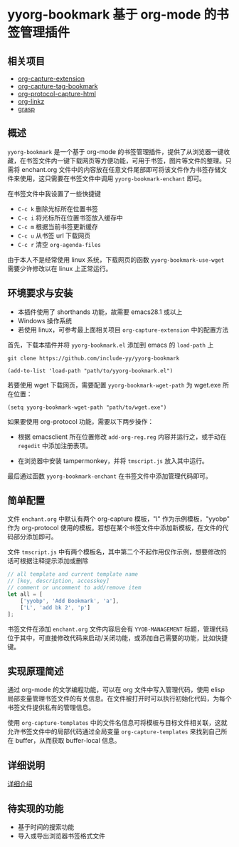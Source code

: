 yyorg-bookmark 基于 org-mode 的书签管理插件
======

## 相关项目

- [org-capture-extension](https://github.com/sprig/org-capture-extension)
- [org-capture-tag-bookmark](https://github.com/toure00/org-capture-tag-bookmark)
- [org-protocol-capture-html](https://github.com/alphapapa/org-protocol-capture-html#org-protocol-instructions)
- [org-linkz](https://github.com/p-kolacz/org-linkz)
- [grasp](https://github.com/karlicoss/grasp)

## 概述

`yyorg-bookmark` 是一个基于 org-mode 的书签管理插件，提供了从浏览器一键收藏，在书签文件内一键下载网页等方便功能，可用于书签，图片等文件的整理。只需将 enchant.org 文件中的内容放在任意文件尾部即可将该文件作为书签存储文件来使用，这只需要在书签文件中调用 `yyorg-bookmark-enchant` 即可。

在书签文件中我设置了一些快捷键

- `C-c k` 删除光标所在位置书签
- `C-c i` 将光标所在位置书签放入缓存中
- `C-c m` 根据当前书签更新缓存
- `C-c u` 从书签 url 下载网页
- `C-c r` 清空 `org-agenda-files`

由于本人不是经常使用 linux 系统，下载网页的函数 `yyorg-bookmark-use-wget` 需要少许修改以在 linux 上正常运行。

## 环境要求与安装

- 本插件使用了 shorthands 功能，故需要 emacs28.1 或以上
- Windows 操作系统
- 若使用 linux，可参考最上面相关项目 `org-capture-extension` 中的配置方法

首先，下载本插件并将 `yyorg-bookmark.el` 添加到 emacs 的 `load-path` 上

``` shell
git clone https://github.com/include-yy/yyorg-bookmark
```

``` elisp
(add-to-list 'load-path "path/to/yyorg-bookmark.el")
```

若要使用 wget 下载网页，需要配置 `yyorg-bookmark-wget-path` 为 wget.exe 所在位置：

``` elisp
(setq yyorg-bookmark-wget-path "path/to/wget.exe")
```

如果要使用 org-protocol 功能，需要以下两步操作：

- 根据 emacsclient 所在位置修改 `add-org-reg.reg` 内容并运行之，或手动在 `regedit` 中添加注册表项。

- 在浏览器中安装 tampermonkey，并将 `tmscript.js` 放入其中运行。

最后通过函数 `yyorg-bookmark-enchant` 在书签文件中添加管理代码即可。

## 简单配置

文件 `enchant.org` 中默认有两个 org-capture 模板，"l" 作为示例模板，"yyobp" 作为 org-protocol 使用的模板。若想在某个书签文件中添加新模板，在文件的代码部分添加即可。

文件 `tmscript.js` 中有两个模板名，其中第二个不起作用仅作示例，想要修改的话可根据注释提示添加或删除

``` javascript
// all template and current template name
// [key, description, accesskey]
// comment or uncomment to add/remove item
let all = [
    ['yyobp', 'Add Bookmark', 'a'],
    ['L', 'add bk 2', 'p']
];
```

书签文件在添加 `enchant.org` 文件内容后会有 `YYOB-MANAGEMENT` 标题，管理代码位于其中，可直接修改代码来启动/关闭功能，或添加自己需要的功能，比如快捷键。

## 实现原理简述

通过 org-mode 的文学编程功能，可以在 org 文件中写入管理代码，使用 elisp 局部变量管理书签文件的有关信息。在文件被打开时可以执行初始化代码，为每个书签文件提供私有的管理信息。

使用 `org-capture-templates` 中的文件名信息可将模板与目标文件相关联，这就允许书签文件中的局部代码通过全局变量 `org-capture-templates` 来找到自己所在 buffer，从而获取 buffer-local 信息。

## 详细说明

[详细介绍](./article/index.org)

## 待实现的功能

- 基于时间的搜索功能
- 导入或导出浏览器书签格式文件

